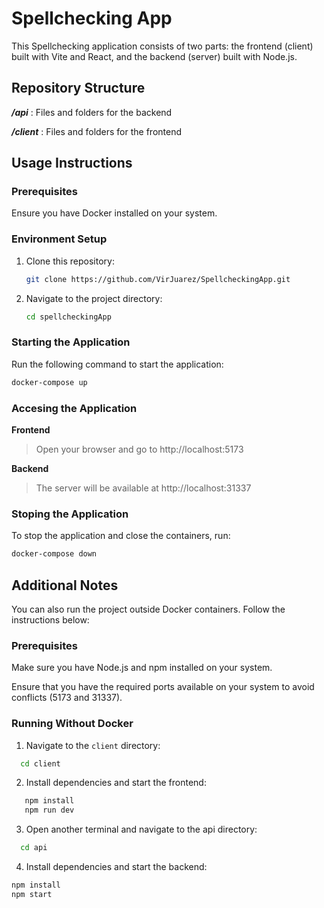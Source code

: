# Spellchecking App

This Spellchecking application consists of two parts: the frontend (client) built with Vite and React, and the backend (server) built with Node.js.

## Repository Structure

**_/api_** : Files and folders for the backend

**_/client_** : Files and folders for the frontend


## Usage Instructions

### Prerequisites

Ensure you have Docker installed on your system.

### Environment Setup

1. Clone this repository:
    ```bash
    git clone https://github.com/VirJuarez/SpellcheckingApp.git
    ```

2. Navigate to the project directory:
    ```bash
    cd spellcheckingApp
    ```

### Starting the Application

Run the following command to start the application:
```bash
docker-compose up
```

### Accesing the Application

**Frontend**
> Open your browser and go to http://localhost:5173

**Backend**
> The server will be available at http://localhost:31337


### Stoping the Application

To stop the application and close the containers, run:
```bash
docker-compose down
```

## Additional Notes

You can also run the project outside Docker containers. Follow the instructions below:

### Prerequisites

Make sure you have Node.js and npm installed on your system.

Ensure that you have the required ports available on your system to avoid conflicts (5173 and 31337).

### Running Without Docker

1. Navigate to the `client` directory:
 ```bash
   cd client
```
2. Install dependencies and start the frontend:
```bash
   npm install
   npm run dev
```
3. Open another terminal and navigate to the api directory:
 ```bash
   cd api
```
4. Install dependencies and start the backend:
```bash
npm install
npm start
```

